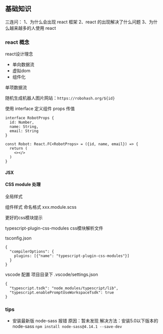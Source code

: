 ## 基础知识

三连问：
1、为什么会出现 react 框架
2、react 的出现解决了什么问题
3、为什么越来越多的人使用 react

### react 概念

react设计理念

* 单向数据流
* 虚拟dom
* 组件化

单项数据流


随机生成机器人图片网站：`https://robohash.org/${id}`

使用 interface 定义组件 props 传值

```
interface RobotProps {
  id: Number,
  name: String,
  email: String
}

const Robot: React.FC<RobotProps> = ({id, name, email}) => {
  return (
    <></>
  )
}
```

#### JSX


#### CSS module 处理

全局样式

组件样式
命名格式
xxx.module.scss

更好的css模块提示

typescript-plugin-css-modules css模块解析文件

tsconfig.json
```
{
  "compilerOptions": {
    plugins: [{"name": "typescript-plugin-css-modules"}]
  }
}
```

vscode 配置
项目目录下
.vscode/settings.json

```
{
  "typescript.tsdk": "node_modules/typescript/lib",
  "typescript.enablePromptUseWorkspaceTsdk": true
}
```



### tips
* 安装最新版 node-sass 报错
原因：暂未发现
解决方法：安装5.0以下版本的 node-sass  `npm install node-sass@4.14.1 --save-dev`


